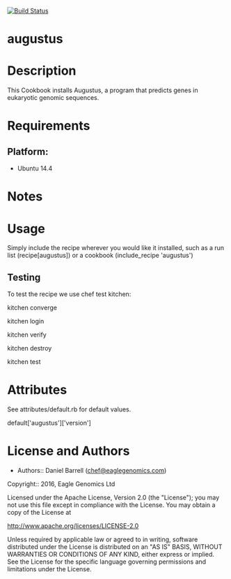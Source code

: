 [![Build Status](https://travis-ci.org/EagleGenomics-cookbooks/augustus.svg?branch=master)](https://travis-ci.org/EagleGenomics-cookbooks/augustus)

# augustus

Description
===========

This Cookbook installs Augustus, a program that predicts genes in eukaryotic genomic sequences.

Requirements
============

## Platform:

* Ubuntu 14.4

Notes
=====

Usage
=====
Simply include the recipe wherever you would like it installed, such as a run list (recipe[augustus]) or a cookbook (include_recipe 'augustus')


## Testing
To test the recipe we use chef test kitchen:

kitchen converge

kitchen login

kitchen verify

kitchen destroy

kitchen test

Attributes
==========
See attributes/default.rb for default values.

default['augustus']['version']

License and Authors
===================

* Authors:: Daniel Barrell (<chef@eaglegenomics.com>)

Copyright:: 2016, Eagle Genomics Ltd

Licensed under the Apache License, Version 2.0 (the "License");
you may not use this file except in compliance with the License.
You may obtain a copy of the License at

http://www.apache.org/licenses/LICENSE-2.0

Unless required by applicable law or agreed to in writing, software
distributed under the License is distributed on an "AS IS" BASIS,
WITHOUT WARRANTIES OR CONDITIONS OF ANY KIND, either express or implied.
See the License for the specific language governing permissions and
limitations under the License.  
